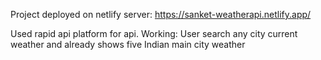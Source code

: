  Project deployed on netlify server:
https://sanket-weatherapi.netlify.app/

Used rapid api platform for api.
Working:
User search any city current weather and already shows five Indian main city weather 
